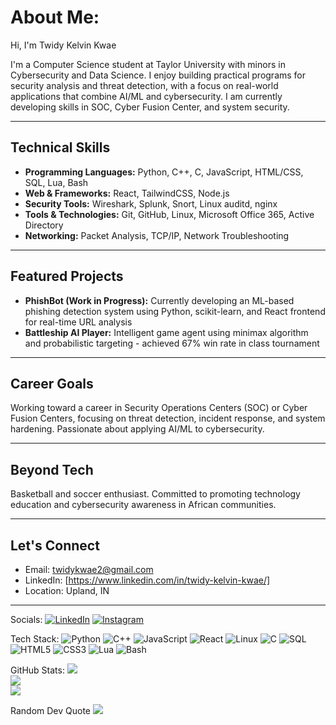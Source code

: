 # About Me:
Hi, I'm Twidy Kelvin Kwae

I'm a Computer Science student at Taylor University with minors in Cybersecurity and Data Science. I enjoy building practical programs for security analysis and threat detection, with a focus on real-world applications that combine AI/ML and cybersecurity. I am currently developing skills in SOC, Cyber Fusion Center, and system security.

---

## Technical Skills
- **Programming Languages:** Python, C++, C, JavaScript, HTML/CSS, SQL, Lua, Bash
- **Web & Frameworks:** React, TailwindCSS, Node.js
- **Security Tools:** Wireshark, Splunk, Snort, Linux auditd, nginx
- **Tools & Technologies:** Git, GitHub, Linux, Microsoft Office 365, Active Directory
- **Networking:** Packet Analysis, TCP/IP, Network Troubleshooting

---

## Featured Projects
- **PhishBot (Work in Progress):** Currently developing an ML-based phishing detection system using Python, scikit-learn, and React frontend for real-time URL analysis
- **Battleship AI Player:** Intelligent game agent using minimax algorithm and probabilistic targeting - achieved 67% win rate in class tournament

---

## Career Goals
Working toward a career in Security Operations Centers (SOC) or Cyber Fusion Centers, focusing on threat detection, incident response, and system hardening. Passionate about applying AI/ML to cybersecurity.

---

## Beyond Tech
Basketball and soccer enthusiast. Committed to promoting technology education and cybersecurity awareness in African communities.

---

## Let's Connect
- Email: twidykwae2@gmail.com
- LinkedIn: [https://www.linkedin.com/in/twidy-kelvin-kwae/]
- Location: Upland, IN

---

Socials:
[![LinkedIn](https://img.shields.io/badge/LinkedIn-%230077B5.svg?logo=linkedin&logoColor=white)](https://linkedin.com/in/twidy-kelvin-kwae)
[![Instagram](https://img.shields.io/badge/Instagram-%23E4405F.svg?logo=Instagram&logoColor=white)](https://instagram.com/twidy___)

Tech Stack:
![Python](https://img.shields.io/badge/python-3670A8?style=for-the-badge&logo=python&logoColor=ffdd54)
![C++](https://img.shields.io/badge/c++-%2300599C.svg?style=for-the-badge&logo=c%2B%2B&logoColor=white)
![JavaScript](https://img.shields.io/badge/javascript-%23323330.svg?style=for-the-badge&logo=javascript&logoColor=%23F7DF1E)
![React](https://img.shields.io/badge/react-%2320232a.svg?style=for-the-badge&logo=react&logoColor=%2361DAFB)
![Linux](https://img.shields.io/badge/Linux-FCC624?style=for-the-badge&logo=linux&logoColor=black)
![C](https://img.shields.io/badge/c-%2300599C.svg?style=for-the-badge&logo=c&logoColor=white)
![SQL](https://img.shields.io/badge/sql-%2307405e.svg?style=for-the-badge&logo=sqlite&logoColor=white)
![HTML5](https://img.shields.io/badge/html5-%23E34F26.svg?style=for-the-badge&logo=html5&logoColor=white)
![CSS3](https://img.shields.io/badge/css3-%231572B6.svg?style=for-the-badge&logo=css3&logoColor=white)
![Lua](https://img.shields.io/badge/lua-%232C2D72.svg?style=for-the-badge&logo=lua&logoColor=white)
![Bash](https://img.shields.io/badge/bash-%23121011.svg?style=for-the-badge&logo=gnu-bash&logoColor=white)

GitHub Stats:
![](https://github-readme-stats.vercel.app/api?username=twidykwae&theme=dark&hide_border=false&include_all_commits=false&count_private=false)<br/>
![](https://github-readme-streak-stats.herokuapp.com/?user=twidykwae&theme=dark&hide_border=false)<br/>
![](https://github-readme-stats.vercel.app/api/top-langs/?username=twidykwae&theme=dark&hide_border=false&include_all_commits=false&count_private=false&layout=compact)

Random Dev Quote
![](https://quotes-github-readme.vercel.app/api?type=horizontal&theme=radical)
